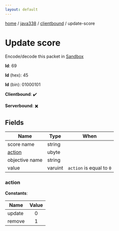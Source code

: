 ```yaml
---
layout: default
---
```


[home](/)  /  [java338](/protocol/java338)  /  [clientbound](/protocol/java338/clientbound)  /  update-score

# Update score

Encode/decode this packet in [Sandbox](../../../sandbox/java338#Clientbound.UpdateScore)

**Id**: 69

**Id** (hex): 45

**Id** (bin): 01000101

**Clientbound**: ✔️

**Serverbound**: ✖️

## Fields

Name | Type | When
---|---|:---:
score name | string | 
[action](#action) | ubyte | 
objective name | string | 
value | varuint | <code>action</code> is equal to <code>0</code>

### action

**Constants**:

Name | Value
---|:---:
update | 0
remove | 1
